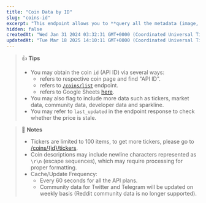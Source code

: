 ```yaml
---
title: "Coin Data by ID"
slug: "coins-id"
excerpt: "This endpoint allows you to **query all the metadata (image,  websites, socials, description, contract address, etc.) and  market data (price, ATH, exchange tickers, etc.) of a coin  from the CoinGecko coin page based on a particular coin ID**"
hidden: false
createdAt: "Wed Jan 31 2024 03:32:31 GMT+0000 (Coordinated Universal Time)"
updatedAt: "Tue Mar 18 2025 14:10:11 GMT+0000 (Coordinated Universal Time)"
---
```

> 👍 **Tips**
> 
> - You may obtain the coin `id` (API ID) via several ways:
>   - refers to respective coin page and find "API ID".
>   - refers to [`/coins/list`](/reference/coins-list) endpoint.
>   - refers to Google Sheets [here](https://docs.google.com/spreadsheets/d/1wTTuxXt8n9q7C4NDXqQpI3wpKu1_5bGVmP9Xz0XGSyU/edit?usp=sharing).
> - You may also flag to include more data such as tickers, market data, community data, developer data and sparkline.
> - You may refer to `last_updated` in the endpoint response to check whether the price is stale.

> 📘 **Notes**
> 
> - Tickers are limited to 100 items, to get more tickers, please go to [/coins/{id}/tickers](/reference/coins-id-tickers).
> - Coin descriptions may include newline characters represented as `\r\n` (escape sequences), which may require processing for proper formatting. 
> - Cache/Update Frequency:
>   - Every 60 seconds for all the API plans.
>   - Community data for Twitter and Telegram will be updated on weekly basis (Reddit community data is no longer supported).
